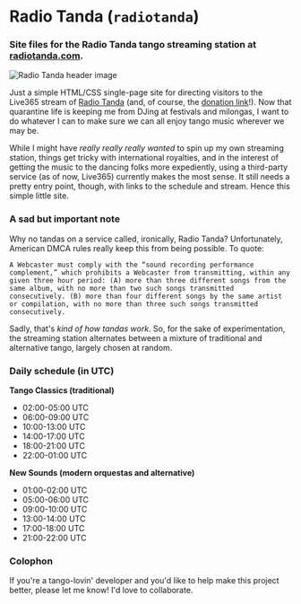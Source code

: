 # Radio Tanda (`radiotanda`)
### Site files for the Radio Tanda tango streaming station at [radiotanda.com](http://www.radiotanda.com).

![Radio Tanda header image](https://repository-images.githubusercontent.com/266480642/7856f580-9d54-11ea-8369-47fe2d00e44b)

Just a simple HTML/CSS single-page site for directing visitors to the Live365 stream of [Radio Tanda](http://www.radiotanda.com) (and, of course, the [donation link](https://ko-fi.com/radiotanda)!). Now that quarantine life is keeping me from DJing at festivals and milongas, I want to do whatever I can to make sure we can all enjoy tango music wherever we may be.

While I might have *really really really wanted* to spin up my own streaming station, things get tricky with international royalties, and in the interest of getting the music to the dancing folks more expediently, using a third-party service (as of now, Live365) currently makes the most sense. It still needs a pretty entry point, though, with links to the schedule and stream. Hence this simple little site.

### A sad but important note

Why no tandas on a service called, ironically, Radio Tanda? Unfortunately, American DMCA rules really keep this from being possible. To quote:

``
A Webcaster must comply with the “sound recording performance complement,” which prohibits a Webcaster from transmitting, within any given three hour period: (A) more than three different songs from the same album, with no more than two such songs transmitted consecutively. (B) more than four different songs by the same artist or compilation, with no more than three such songs transmitted consecutively.
``

Sadly, that's *kind of how tandas work*. So, for the sake of experimentation, the streaming station alternates between a mixture of traditional and alternative tango, largely chosen at random.

### Daily schedule (in UTC)

**Tango Classics (traditional)**
- 02:00-05:00 UTC
- 06:00-09:00 UTC
- 10:00-13:00 UTC
- 14:00-17:00 UTC
- 18:00-21:00 UTC
- 22:00-01:00 UTC

**New Sounds (modern orquestas and alternative)**
- 01:00-02:00 UTC
- 05:00-06:00 UTC
- 09:00-10:00 UTC
- 13:00-14:00 UTC
- 17:00-18:00 UTC
- 21:00-22:00 UTC

### Colophon
If you're a tango-lovin' developer and you'd like to help make this project better, please let me know! I'd love to collaborate.
